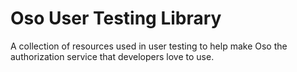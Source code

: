 # Oso User Testing Library

A collection of resources used in user testing to help make Oso the authorization service that developers love to use.
